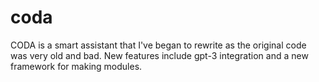 # coda
CODA is a smart assistant that I've began to rewrite as the original code was very old and bad. New features include gpt-3 integration and a new framework for making modules.
